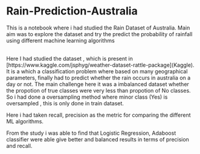 # Rain-Prediction-Australia
This is a notebook where i had studied the Rain Dataset of Australia. Main aim was to explore the dataset and try the predict the probability of rainfall using different machine learning algorithms 

<br>
Here I had studied the dataset , which is present in [https://www.kaggle.com/jsphyg/weather-dataset-rattle-package](Kaggle). It is a which a classification problem where based on many geographical parameters, finally had to predict whether the rain occurs in australia on a day or not. The main challenge here it was a imbalanced dataset whether the propotion of true classes were very less than propotion of No classes. So i had done a oversampling method where minor class (Yes) is oversampled , this is only done in train dataset.

Here i had taken recall, precision as the metric for comparing the different ML algorithms. 

From the study i was able to find that Logistic Regression, Adaboost classifier were able give better and balanced results in terms of precision and recall.



